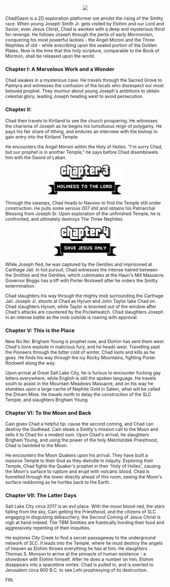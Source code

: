 <p align="center">
    <img src="https://bigleaguez.com/images/chadGasm.png" />
</p>
ChadGasm is a 2D exploration platformer set amidst the rising of the Smitty race. When young Joseph Smith Jr. gets visited by Elohim and our Lord and Savior, even Jesus Christ, Chad is awoken with a deep and mysterious thirst for revenge. He follows Joseph through the perils of early Mormonism, conquering his most powerful lackies - the Angel Moroni and the Three Nephites of old - while enscribing upon the sealed portion of the Golden Plates. Now is the time that this holy scripture, comparable to the Book of Mormon, shall be released upon the world.

### Chapter I: A Marvelous Work and a Wonder

Chad awakes in a mysterious cave. He travels through the Sacred Grove to Palmyra and witnesses the confusion of the locals who disrespect our most beloved prophet. They murmur about young Joseph's ambitions to obtain celestial glory, leading Joseph heading west to avoid persecution.

### Chapter II: 

Chad then travels to Kirtland to see the church prospering. He witnesses the charisma of Joseph as he begins his tumultuous reign of polygamy. He pays his fair share of tithing, and endures an interview with the bishop to gain entry into the Kirtland Temple.

He encounters the Angel Moroni within the Holy of Holies. "I'm sorry Chad, but our prophet is in another Temple," he says before Chad disembowels him with the Sword of Laban.

<p align="center">
    <img src="chapter_3.png" />
</p>
Through the swamps, Chad heads to Nauvoo to find the Temple still under construction. He pulls some serious 007 shit and obtains his Patriarchal Blessing from Joseph Sr. Upon exploration of the unfinished Temple, he is confronted, and ultimately destroys The Three Nephites.

<p align="center">
    <img src="chapter_4.png" />
</p>
While Joseph fled, he was captured by the Gentiles and imprisoned at Carthage Jail. In hot pursuit, Chad witnesses the intense hatred between the Smitties and the Gentiles, which culminates at the Haun's Mill Massacre. Governor Boggs has a tiff with Porter Rockwell after he orders the Smitty extermination.

Chad slaughters his way through the mighty mob surrounding the Carthage Jail. Joseph Jr. shoots at Chad as Hyrum and John Taylor take Chad on. Chad slaughters Hyrum, while Taylor is knocked out of the window after Chad's attacks are countered by the Pocketwatch. Chad slaughters Joseph in an intense battle as the mob outside is roaring with approval.

### Chapter V: This is the Place

New No No: Brigham Young is prophet now, and Elohim has sent them west. Chad's loins explode in malicious fury, and he heads west. Travelling past the Pioneers through the bitter cold of winter, Chad loots and kills as he goes. He finds his way through the icy Rocky Mountains, fighting Porter Rockwell along the way.

Upon arrival at Great Salt Lake City, he is furious to encounter fucking gay letters everywhere, while English is still the spoken language. He travels south to assist in the Mountain Meadows Massacre, and on his way he stumbles upon a large cache of Nephite Gold in Salem, what will be called the Dream Mine. He travels north to delay the construction of the SLC Temple, and slaughters Brigham Young.

### Chapter VI: To the Moon and Back

Cain gives Chad a helpful tip: cause the second coming, and Chad can destroy the Godhead. Cain steals a Smitty's mission call to the Moon and sells it to Chad for a modest sum. Upon Chad's arrival, he slaughters Brigham Young, and using the power of the holy Melchizidek Priesthood, Chad is twinkled to the Moon.

He encounters the Moon Quakers upon his arrival. They have built a massive Temple to their God as they dwindle in iniquity. Exploring their Temple, Chad fights the Quaker's prophet in their 'Holy of Holies', causing the Moon's surface to rupture and erupt with volcanic blood. Chad is funnelled through the tower directly ahead of this room, seeing the Moon's surface reddoning as he hurtles back to the Earth.

### Chapter VII: The Latter Days

Salt Lake City circa 2017 is an evil place. With the moon blood-red, the stars falling from the sky, Cain getting the Priesthood, and the citizens of SLC engaging in disgusting debauchery, the Second Coming of Jesus Christ is nigh at hand indeed. The TBM Smitties are frantically hording their food and aggressively repenting of their iniquities.

He explores City Creek to find a secret passageway to the underground network of SLC. It leads into the Temple, where he must destroy the angels of heaven as Elohim throws everything he has at him. He slaughters Thomas S. Monson to arrive at the pinnacle of human existence - a showdown with Elohim himself. After he does a number on him, Elohim disappears into a spacetime vortex. Chad is pulled in, and is exerted to Jerusalem circa 600 B.C. to see Lehi prophesying of its destruction.

FIN.
